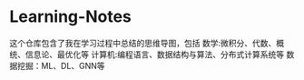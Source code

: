 # Learning-Notes
这个仓库包含了我在学习过程中总结的思维导图，包括
    数学:微积分、代数、概统、信息论、最优化等
    计算机:编程语言、数据结构与算法、分布式计算系统等
    数据挖掘：ML、DL、GNN等